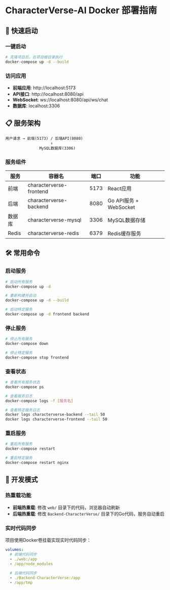 # CharacterVerse-AI Docker 部署指南

## 🚀 快速启动

### 一键启动
```bash
# 克隆项目后，在项目根目录执行
docker-compose up -d --build
```

### 访问应用
- **前端应用**: http://localhost:5173
- **API接口**: http://localhost:8080/api
- **WebSocket**: ws://localhost:8080/api/ws/chat
- **数据库**: localhost:3306

## 📋 服务架构

```
用户请求 → 前端(5173) / 后端API(8080)
                    ↓
               MySQL数据库(3306)
```

### 服务组件
| 服务 | 容器名 | 端口 | 功能 |
|------|--------|------|------|
| 前端 | characterverse-frontend | 5173 | React应用 |
| 后端 | characterverse-backend | 8080 | Go API服务 + WebSocket |
| 数据库 | characterverse-mysql | 3306 | MySQL数据存储 |
| Redis | characterverse-redis | 6379 | Redis缓存服务 |

## 🛠️ 常用命令

### 启动服务
```bash
# 启动所有服务
docker-compose up -d

# 重新构建并启动
docker-compose up -d --build

# 启动特定服务
docker-compose up -d frontend backend
```

### 停止服务
```bash
# 停止所有服务
docker-compose down

# 停止特定服务
docker-compose stop frontend
```

### 查看状态
```bash
# 查看所有服务状态
docker-compose ps

# 查看服务日志
docker-compose logs -f [服务名]

# 查看特定服务日志
docker logs characterverse-backend --tail 50
docker logs characterverse-frontend --tail 50
```

### 重启服务
```bash
# 重启所有服务
docker-compose restart

# 重启特定服务
docker-compose restart nginx
```

## 🔧 开发模式

### 热重载功能
- **前端热重载**: 修改 `web/` 目录下的代码，浏览器自动刷新
- **后端热重载**: 修改 `Backend-CharacterVerse/` 目录下的Go代码，服务自动重启

### 实时代码同步
项目使用Docker卷挂载实现实时代码同步：
```yaml
volumes:
  # 前端代码同步
  - ./web:/app
  - /app/node_modules
  
  # 后端代码同步  
  - ./Backend-CharacterVerse:/app
  - /app/tmp
```
